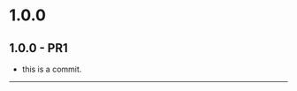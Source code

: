 # 1.0.0
## 1.0.0 - PR1
- this is a commit.
------------------------------------------------------------------------------------------------------------------------------------------------------------------------------------------------------------------------------

